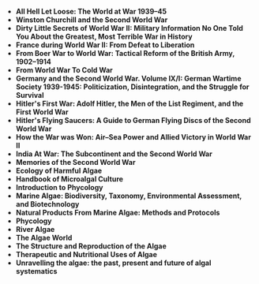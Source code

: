 <ul>
 <li><b><a target="_blank" href="https://github.com/manjunath5496/Phycology-Books/blob/master/hyc(1).pdf" style="text-decoration:none;">All Hell Let Loose: The World at War 1939–45</a></b></li>
  
<li><b><a target="_blank" href="https://github.com/manjunath5496/Phycology-Books/blob/master/hyc(2).pdf" style="text-decoration:none;">Winston Churchill and the Second World War</a></b></li>  
  
<li><b><a target="_blank" href="https://github.com/manjunath5496/Phycology-Books/blob/master/hyc(3).pdf" style="text-decoration:none;">Dirty Little Secrets of World War II: Military Information No One Told You About the Greatest, Most Terrible War in History</a></b></li>
                               
 <li><b><a target="_blank" href="https://github.com/manjunath5496/Phycology-Books/blob/master/hyc(4).pdf" style="text-decoration:none;">France during World War II: From Defeat to Liberation</a></b></li> 
 
  <li><b><a target="_blank" href="https://github.com/manjunath5496/Phycology-Books/blob/master/hyc(5).pdf" style="text-decoration:none;">From Boer War to World War: Tactical Reform of the British Army, 1902–1914</a></b></li>   

 <li><b><a target="_blank" href="https://github.com/manjunath5496/Phycology-Books/blob/master/hyc(6).pdf" style="text-decoration:none;"> From World War To Cold War </a></b></li>
                <li><b><a target="_blank" href="https://github.com/manjunath5496/Phycology-Books/blob/master/hyc(7).pdf" style="text-decoration:none;">Germany and the Second World War. Volume IX/I: German Wartime Society 1939-1945: Politicization, Disintegration, and the Struggle for Survival</a></b></li>  
         <li><b><a target="_blank" href="https://github.com/manjunath5496/Phycology-Books/blob/master/hyc(8).pdf" style="text-decoration:none;">Hitler's First War: Adolf Hitler, the Men of the List Regiment, and the First World War </a></b></li>                 
 <li><b><a target="_blank" href="https://github.com/manjunath5496/Phycology-Books/blob/master/hyc(9).pdf" style="text-decoration:none;"> Hitler's Flying Saucers: A Guide to German Flying Discs of the Second World War </a></b></li>                              

 <li><b><a target="_blank" href="https://github.com/manjunath5496/Phycology-Books/blob/master/hyc(10).pdf" style="text-decoration:none;"> How the War was Won: Air–Sea Power and Allied Victory in World War II </a></b></li>
                
 <li><b><a target="_blank" href="https://github.com/manjunath5496/Phycology-Books/blob/master/hyc(11).pdf" style="text-decoration:none;"> India At War: The Subcontinent and the Second World War  </a></b></li>                              
<li><b><a target="_blank" href="https://github.com/manjunath5496/Phycology-Books/blob/master/hyc(12).rar" style="text-decoration:none;">Memories of the Second World War</a></b></li>

  <li><b><a target="_blank" href="https://github.com/manjunath5496/Phycology-Books/blob/master/hyc(13).pdf" style="text-decoration:none;">Ecology of Harmful Algae</a></b></li>

  <li><b><a target="_blank" href="https://github.com/manjunath5496/Phycology-Books/blob/master/hyc(14).pdf" style="text-decoration:none;">Handbook of Microalgal Culture</a></b></li>
                <li><b><a target="_blank" href="https://github.com/manjunath5496/Phycology-Books/blob/master/hyc(15).pdf" style="text-decoration:none;">Introduction to Phycology</a></b></li>  
         <li><b><a target="_blank" href="https://github.com/manjunath5496/Phycology-Books/blob/master/hyc(16).rar" style="text-decoration:none;">Marine Algae: Biodiversity, Taxonomy, Environmental Assessment, and Biotechnology </a></b></li>                 
 <li><b><a target="_blank" href="https://github.com/manjunath5496/Phycology-Books/blob/master/hyc(17).pdf" style="text-decoration:none;"> Natural Products From Marine Algae: Methods and Protocols </a></b></li>                              

 <li><b><a target="_blank" href="https://github.com/manjunath5496/Phycology-Books/blob/master/hyc(18).pdf" style="text-decoration:none;"> Phycology</a></b></li>
                
 <li><b><a target="_blank" href="https://github.com/manjunath5496/Phycology-Books/blob/master/hyc(19).pdf" style="text-decoration:none;">  River Algae </a></b></li>  
 
 <li><b><a target="_blank" href="https://github.com/manjunath5496/Phycology-Books/blob/master/hyc(20).pdf" style="text-decoration:none;"> The Algae World</a></b></li>
                
 <li><b><a target="_blank" href="https://github.com/manjunath5496/Phycology-Books/blob/master/hyc(21).rar" style="text-decoration:none;"> The Structure and Reproduction of the Algae</a></b></li>  
 
  <li><b><a target="_blank" href="https://github.com/manjunath5496/Phycology-Books/blob/master/hyc(22).pdf" style="text-decoration:none;"> Therapeutic and Nutritional Uses of Algae</a></b></li>
                
 <li><b><a target="_blank" href="https://github.com/manjunath5496/Phycology-Books/blob/master/hyc(23).pdf" style="text-decoration:none;"> Unravelling the algae: the past, present and future of algal systematics </a></b></li>
 
 
 
 
 
 

</ul>
